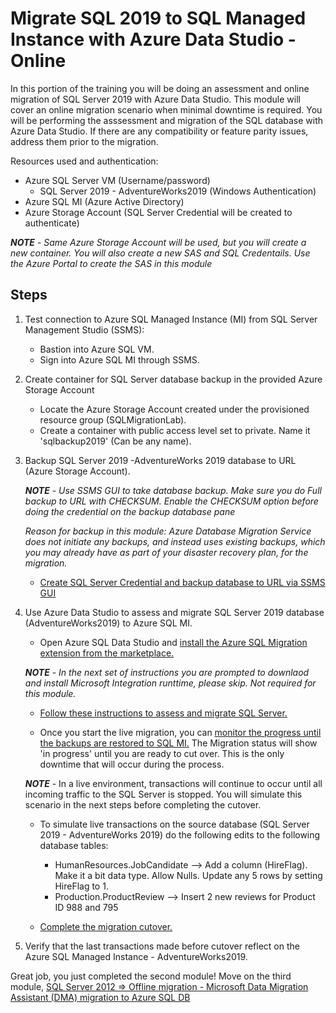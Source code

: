 # Migrate SQL 2019 to SQL Managed Instance with Azure Data Studio - Online

In this portion of the training you will be doing an assessment and online migration of SQL Server 2019 with Azure Data Studio. This module will cover an online migration scenario when minimal downtime is required. You will be performing the asssessment and migration of the SQL database with Azure Data Studio. If there are any compatibility or feature parity issues, address them prior to the migration. 

Resources used and authentication: 
  - Azure SQL Server VM (Username/password)
    - SQL Server 2019 - AdventureWorks2019 (Windows Authentication)
  - Azure SQL MI (Azure Active Directory) 
  - Azure Storage Account (SQL Server Credential will be created to authenticate) 

***NOTE*** - *Same Azure Storage Account will be used, but you will create a new container. You will also create a new SAS and SQL Credentails. Use the Azure Portal to create the SAS in this module*

## Steps

1. Test connection to Azure SQL Managed Instance (MI) from SQL Server Management Studio (SSMS): 
   - Bastion into Azure SQL VM. 
   - Sign into Azure SQL MI through SSMS. 

2. Create container for SQL Server database backup in the provided Azure Storage Account
    - Locate the Azure Storage Account created under the provisioned resource group (SQLMigrationLab).
    - Create a container with public access level set to private. Name it 'sqlbackup2019' (Can be any name).

3. Backup SQL Server 2019 -AdventureWorks 2019 database to URL (Azure Storage Account). 
   
    ***NOTE*** - *Use SSMS GUI to take database backup. Make sure you do Full backup to URL with CHECKSUM. Enable the CHECKSUM option before doing the credential on the backup database pane*
    
      *Reason for backup in this module: Azure Database Migration Service does not initiate any backups, and instead uses existing backups, which you may already have as part of your disaster recovery plan, for the migration.* 
    
    - [Create SQL Server Credential and backup database to URL via SSMS GUI](https://learn.microsoft.com/en-us/sql/relational-databases/tutorial-sql-server-backup-and-restore-to-azure-blob-storage-service?view=sql-server-linux-ver16&tabs=SSMS#create-credential)

4. Use Azure Data Studio to assess and migrate SQL Server 2019 database (AdventureWorks2019) to Azure SQL MI. 
    - Open Azure SQL Data Studio and [install the Azure SQL Migration extension from the marketplace.](https://learn.microsoft.com/en-us/sql/azure-data-studio/extensions/azure-sql-migration-extension?view=sql-server-ver16#install-the-azure-sql-migration-extension)
    
    ***NOTE*** - *In the next set of instructions you are prompted to downlaod and install Microsoft Integration runttime, please skip. Not required for this module.*
    
    - [Follow these instructions to assess and migrate SQL Server.](https://learn.microsoft.com/en-us/azure/dms/tutorial-sql-server-managed-instance-online-ads#launch-the-migrate-to-azure-sql-wizard-in-azure-data-studio)

    - Once you start the live migration, you can [monitor the progress until the backups are restored to SQL MI.](https://learn.microsoft.com/en-us/azure/dms/tutorial-sql-server-managed-instance-online-ads#monitor-your-migration) The Migration status will show 'in progress' until you are ready to cut over. This is the only downtime that will occur during the process. 
    
    ***NOTE*** - In a live environment, transactions will continue to occur until all incoming traffic to the SQL Server is stopped. You will simulate this scenario in the next steps before completing the cutover. 
    
    - To simulate live transactions on the source database (SQL Server 2019 - AdventureWorks 2019) do the following edits to the following database tables: 
      - HumanResources.JobCandidate --> Add a column (HireFlag). Make it a bit data type. Allow Nulls. Update any 5 rows by setting HireFlag to 1. 
      - Production.ProductReview --> Insert 2 new reviews for Product ID 988 and  795 

    - [Complete the migration cutover.](https://learn.microsoft.com/en-us/azure/dms/tutorial-sql-server-managed-instance-online-ads#complete-migration-cutover)

5. Verify that the last transactions made before cutover reflect on the Azure SQL Managed Instance - AdventureWorks2019.
    

Great job, you just completed the second module! Move on the third module, [SQL Server 2012 => Offline migration - Microsoft Data Migration Assistant (DMA) migration to Azure SQL DB](/training/sql2012dma.md)



